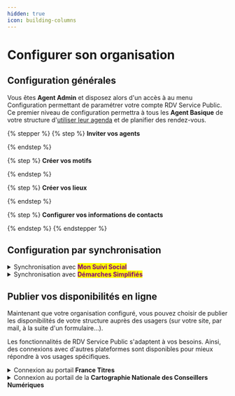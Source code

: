 ```yaml
---
hidden: true
icon: building-columns
---
```


# Configurer son organisation

## Configuration générales

Vous êtes **Agent Admin** et disposez alors d'un accès à au menu Configuration permettant de paramétrer votre compte RDV Service Public. Ce premier niveau de configuration permettra à tous les **Agent Basique** de votre structure d'[utiliser leur agenda](../demarrer-sur-rdv-service-public/utiliser-son-agenda.md) et de planifier des rendez-vous.&#x20;

{% stepper %}
{% step %}
**Inviter vos agents**&#x20;


{% endstep %}

{% step %}
**Créer vos motifs**&#x20;


{% endstep %}

{% step %}
**Créer vos lieux**&#x20;


{% endstep %}

{% step %}
**Configurer vos informations de contacts**


{% endstep %}
{% endstepper %}

## Configuration par synchronisation

<details>

<summary>Synchronisation avec <mark style="color:purple;"><strong>Mon Suivi Social</strong></mark> </summary>



</details>

<details>

<summary>Synchronisation avec <mark style="color:purple;"><strong>Démarches Simplifiés</strong></mark></summary>



</details>

## **Publier vos disponibilités en ligne**&#x20;

Maintenant que votre organisation configuré, vous pouvez choisir de publier les disponibilités de votre structure auprès des usagers (sur votre site, par mail, à la suite d'un formulaire...).&#x20;





Les fonctionnalités de RDV Service Public s'adaptent à vos besoins. Ainsi, des connexions avec d'autres plateformes sont disponibles pour mieux répondre à vos usages spécifiques.

<details>

<summary>Connexion au portail <strong>France Titres</strong> </summary>

Relier vos motifs RDV Service Public au portail France Titres&#x20;

[➡️ Consulter le tutoriel](https://scribehow.com/shared/Configurez_votre_organisation_sur_RDV_Service_Public_DR__Xjgc9TCtSaSmotYxkSguPg)

</details>

<details>

<summary>Connexion au portail de la <strong>Cartographie Nationale des Conseillers Numériques</strong> </summary>

Lorsque la prise de rendez-vous en ligne est activée dans vos motifs sur RDV Service Public, vos disponibilités apparaitront automatiquement sur la [Cartographie](https://www.conseiller-numerique.gouv.fr/).&#x20;

</details>



